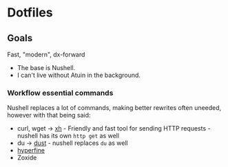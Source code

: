 # Dotfiles

## Goals

Fast, "modern", dx-forward

- The base is Nushell.
- I can't live without Atuin in the background.

### Workflow essential commands

Nushell replaces a lot of commands, making better rewrites often uneeded, however with that being said:

* curl, wget → [xh](https://github.com/ducaale/xh) - Friendly and fast tool for sending HTTP requests - nushell has its own `http get` as well
* du → [dust](https://github.com/bootandy/dust) - nushell replaces `du` as well
* [hyperfine](https://github.com/sharkdp/hyperfine)
* Zoxide
